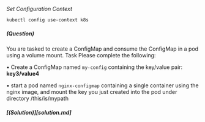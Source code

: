 
*_Set Configuration Context_*

`kubectl config use-context k8s`

##### (Question)
You are tasked to create a ConfigMap and consume the ConfigMap in a pod using a volume mount.
Task
Please complete the following:

• Create a ConfigMap named `my-config` containing the key/value pair: __key3/value4__

• start a pod named `nginx-configmap` containing a single container using the
nginx image, and mount the key you just created into the pod under directory /this/is/mypath

##### [(Solution)][solution.md]